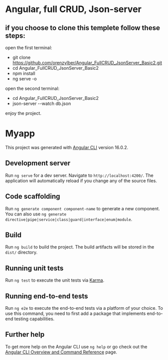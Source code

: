 # Angular, full CRUD, Json-server
## if you choose to clone this templete follow these steps:
open the first terminal:
- git clone https://github.com/orenzylber/Angular_FullCRUD_JsonServer_Basic2.git
- cd Angular_FullCRUD_JsonServer_Basic2
- npm install
- ng serve -o

open the second terminal:
- cd Angular_FullCRUD_JsonServer_Basic2
- json-server --watch db.json

enjoy the project.

# Myapp

This project was generated with [Angular CLI](https://github.com/angular/angular-cli) version 16.0.2.

## Development server

Run `ng serve` for a dev server. Navigate to `http://localhost:4200/`. The application will automatically reload if you change any of the source files.

## Code scaffolding

Run `ng generate component component-name` to generate a new component. You can also use `ng generate directive|pipe|service|class|guard|interface|enum|module`.

## Build

Run `ng build` to build the project. The build artifacts will be stored in the `dist/` directory.

## Running unit tests

Run `ng test` to execute the unit tests via [Karma](https://karma-runner.github.io).

## Running end-to-end tests

Run `ng e2e` to execute the end-to-end tests via a platform of your choice. To use this command, you need to first add a package that implements end-to-end testing capabilities.

## Further help

To get more help on the Angular CLI use `ng help` or go check out the [Angular CLI Overview and Command Reference](https://angular.io/cli) page.
